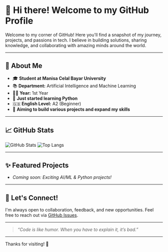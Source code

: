 
# 👋 Hi there! Welcome to my GitHub Profile

Welcome to my corner of GitHub! Here you'll find a snapshot of my journey, projects, and passions in tech. I believe in building solutions, sharing knowledge, and collaborating with amazing minds around the world.

---

## 🚀 About Me

- 🎓 **Student at Manisa Celal Bayar University**
- 📚 **Department:** Artificial Intelligence and Machine Learning
- 🧑‍🎓 **Year:** 1st Year
- 🐍 **Just started learning Python**
- 🇬🇧 **English Level:** A2 (Beginner)
- 🤖 **Aiming to build various projects and expand my skills**

---

## 📈 GitHub Stats

![GitHub Stats](https://github-readme-stats.vercel.app/api?username=eyupk000&show_icons=true&theme=gruvbox)
![Top Langs](https://github-readme-stats.vercel.app/api/top-langs/?username=eyupk000&layout=compact&theme=gruvbox)

---

## ✨ Featured Projects

<!-- Highlight your favorite or most impactful repositories here -->
- _Coming soon: Exciting AI/ML & Python projects!_

---

## 🤝 Let's Connect!

I'm always open to collaboration, feedback, and new opportunities. Feel free to reach out via [GitHub Issues](https://github.com/eyupk000).

---

> _“Code is like humor. When you have to explain it, it’s bad.”_

---

Thanks for visiting! 🚀
